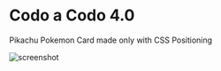 
# Codo a Codo 4.0

Pikachu Pokemon Card made only with CSS Positioning

![screenshot](https://user-images.githubusercontent.com/91075823/161443079-eee26030-12f7-4926-87bc-336f703a183a.jpg)
